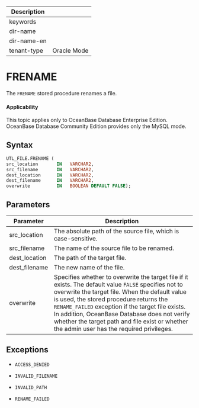 | Description   |                 |
|---------------|-----------------|
| keywords      |                 |
| dir-name      |                 |
| dir-name-en   |                 |
| tenant-type   | Oracle Mode     |

# FRENAME

The `FRENAME` stored procedure renames a file.

  <main id="notice" >
    <h4>Applicability</h4>
    <p>This topic applies only to OceanBase Database Enterprise Edition. OceanBase Database Community Edition provides only the MySQL mode. </p>
  </main>

## Syntax

```sql
UTL_FILE.FRENAME (
src_location       IN   VARCHAR2,
src_filename       IN   VARCHAR2,
dest_location      IN   VARCHAR2,
dest_filename      IN   VARCHAR2,
overwrite          IN   BOOLEAN DEFAULT FALSE);
```



## Parameters



| Parameter | Description |
|---------------|--------------------------------------------------------------------------------------------------------------------------------------------------|
| src_location | The absolute path of the source file, which is case-sensitive.  |
| src_filename | The name of the source file to be renamed.  |
| dest_location | The path of the target file.  |
| dest_filename | The new name of the file.  |
| overwrite | Specifies whether to overwrite the target file if it exists. The default value `FALSE` specifies not to overwrite the target file. When the default value is used, the stored procedure returns the `RENAME_FAILED` exception if the target file exists. In addition, OceanBase Database does not verify whether the target path and file exist or whether the admin user has the required privileges.  |



## Exceptions

* `ACCESS_DENIED`



* `INVALID_FILENAME`



* `INVALID_PATH`



* `RENAME_FAILED`